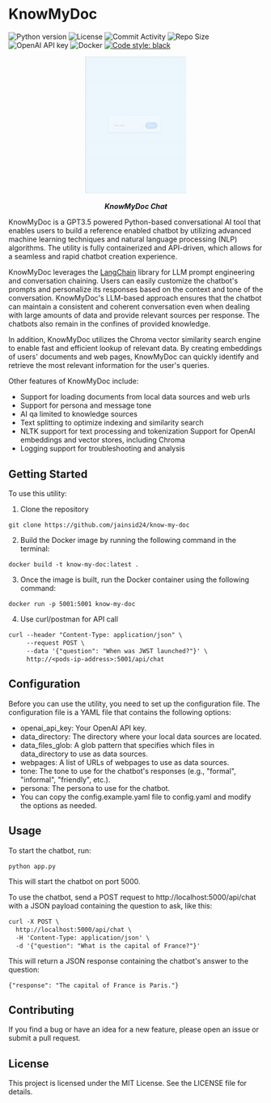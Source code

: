 # KnowMyDoc

![Python version](https://img.shields.io/badge/python-3.7%20%7C%203.8%20%7C%203.9-blue?style=flat-square)
![License](https://img.shields.io/badge/license-MIT-green?style=flat-square)
![Commit Activity](https://img.shields.io/github/last-commit/jainsid24/neural-network-simulation?style=flat-square)
![Repo Size](https://img.shields.io/github/repo-size/jainsid24/neural-network-simulation?style=flat-square)
![OpenAI API key](https://img.shields.io/badge/OpenAI%20API%20key-required-red?style=flat-square)
![Docker](https://img.shields.io/badge/docker-available-blue?style=flat-square)
[![Code style: black](https://img.shields.io/badge/code%20style-black-000000.svg)](https://github.com/psf/black?style=flat-square)

<p align="center">
    <img src="chat.gif" alt="Chat" width="200" style="max-width: 100%;"/>
</p>
<p align="center">
    <em><b>KnowMyDoc Chat</b></em>
</p>

KnowMyDoc is a GPT3.5 powered Python-based conversational AI tool that enables users to build a reference enabled chatbot by utilizing advanced machine learning techniques and natural language processing (NLP) algorithms. The utility is fully containerized and API-driven, which allows for a seamless and rapid chatbot creation experience.

KnowMyDoc leverages the [LangChain](https://github.com/hwchase17/langchain) library for LLM prompt engineering and conversation chaining. Users can easily customize the chatbot's prompts and personalize its responses based on the context and tone of the conversation. KnowMyDoc's LLM-based approach ensures that the chatbot can maintain a consistent and coherent conversation even when dealing with large amounts of data and provide relevant sources per response. The chatbots also remain in the confines of provided knowledge.

In addition, KnowMyDoc utilizes the Chroma vector similarity search engine to enable fast and efficient lookup of relevant data. By creating embeddings of users' documents and web pages, KnowMyDoc can quickly identify and retrieve the most relevant information for the user's queries.

Other features of KnowMyDoc include:

* Support for loading documents from local data sources and web urls
* Support for persona and message tone
* AI qa limited to knowledge sources
* Text splitting to optimize indexing and similarity search
* NLTK support for text processing and tokenization
Support for OpenAI embeddings and vector stores, including Chroma
* Logging support for troubleshooting and analysis

## Getting Started
To use this utility:
1. Clone the repository
```
git clone https://github.com/jainsid24/know-my-doc
```
2. Build the Docker image by running the following command in the terminal:
```
docker build -t know-my-doc:latest .
```
3. Once the image is built, run the Docker container using the following command:
```
docker run -p 5001:5001 know-my-doc
```
4. Use curl/postman for API call
```
curl --header "Content-Type: application/json" \
     --request POST \
     --data '{"question": "When was JWST launched?"}' \
     http://<pods-ip-address>:5001/api/chat
```

## Configuration

Before you can use the utility, you need to set up the configuration file. The configuration file is a YAML file that contains the following options:

* openai_api_key: Your OpenAI API key.
* data_directory: The directory where your local data sources are located.
* data_files_glob: A glob pattern that specifies which files in data_directory to use as data sources.
* webpages: A list of URLs of webpages to use as data sources.
* tone: The tone to use for the chatbot's responses (e.g., "formal", "informal", "friendly", etc.).
* persona: The persona to use for the chatbot.
* You can copy the config.example.yaml file to config.yaml and modify the options as needed.

## Usage

To start the chatbot, run:

```
python app.py
```

This will start the chatbot on port 5000.

To use the chatbot, send a POST request to http://localhost:5000/api/chat with a JSON payload containing the question to ask, like this:

```
curl -X POST \
  http://localhost:5000/api/chat \
  -H 'Content-Type: application/json' \
  -d '{"question": "What is the capital of France?"}'
```

This will return a JSON response containing the chatbot's answer to the question:

```
{"response": "The capital of France is Paris."}
```

## Contributing

If you find a bug or have an idea for a new feature, please open an issue or submit a pull request.

## License

This project is licensed under the MIT License. See the LICENSE file for details.
